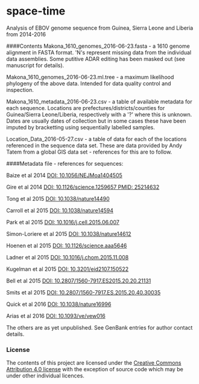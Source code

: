 # space-time
Analysis of EBOV genome sequence from Guinea, Sierra Leone and Liberia from 2014-2016

####Contents
Makona_1610_genomes_2016-06-23.fasta - a 1610 genome alignment in FASTA format. 'N's represent missing data from the individual data assemblies. Some putitive ADAR editing has been masked out (see manuscript for details).

Makona_1610_genomes_2016-06-23.ml.tree - a maximum likelihood phylogeny of the above data. Intended for data quality control and inspection.

Makona_1610_metadata_2016-06-23.csv - a table of available metadata for each sequence. Locations are prefectures/districts/counties for Guinea/Sierra Leone/Liberia, respectively with a '?' where this is unknown. Dates are usually dates of collection but in some cases these have been imputed by bracketting using sequentially labelled samples. 

Location_Data_2016-05-27.csv - a table of data for each of the locations referenced in the sequence data set. These are data provided by Andy Tatem from a global GIS data set - references for this are to follow.

####Metadata file - references for sequences:

Baize et al 2014 [DOI: 10.1056/NEJMoa1404505](http://dx.doi.org/10.1056/NEJMoa1404505)

Gire et al 2014 [DOI: 10.1126/science.1259657 PMID: 25214632](http://dx.doi.org/10.1126/science.1259657)

Tong et al 2015 [DOI: 10.1038/nature14490](http://dx.doi.org/10.1038/nature14490)

Carroll et al 2015 [DOI: 10.1038/nature14594](http://dx.doi.org/10.1038/nature14594)

Park et al 2015 [DOI: 10.1016/j.cell.2015.06.007](http://dx.doi.org/10.1016/j.cell.2015.06.007)

Simon-Loriere et al 2015 [DOI: 10.1038/nature14612](http://dx.doi.org/10.1038/nature14612)

Hoenen et al 2015 [DOI: 10.1126/science.aaa5646](http://dx.doi.org/10.1126/science.aaa5646)

Ladner et al 2015 [DOI: 10.1016/j.chom.2015.11.008](http://dx.doi.org/10.1016/j.chom.2015.11.008)

Kugelman et al 2015 [DOI: 10.3201/eid2107.150522](http://dx.doi.org/10.3201/eid2107.150522)

Bell et al 2015 [DOI: 10.2807/1560-7917.ES2015.20.20.21131](http://dx.doi.org/10.2807/1560-7917.ES2015.20.20.21131)

Smits et al 2015 [DOI: 10.2807/1560-7917.ES.2015.20.40.30035](http://dx.doi.org/10.2807/1560-7917.ES.2015.20.40.30035)

Quick et al 2016 [DOI: 10.1038/nature16996](http://dx.doi.org/10.1038/nature16996)

Arias et al 2016 [DOI: 10.1093/ve/vew016](http://dx.doi.org/10.1093/ve/vew016)

The others are as yet unpublished. See GenBank entries for author contact details.

### License

The contents of this project are licensed under the [Creative Commons Attribution 4.0 license](http://choosealicense.com/licenses/cc-by-sa-4.0/) with the exception of source code which may be under other individual licences.

